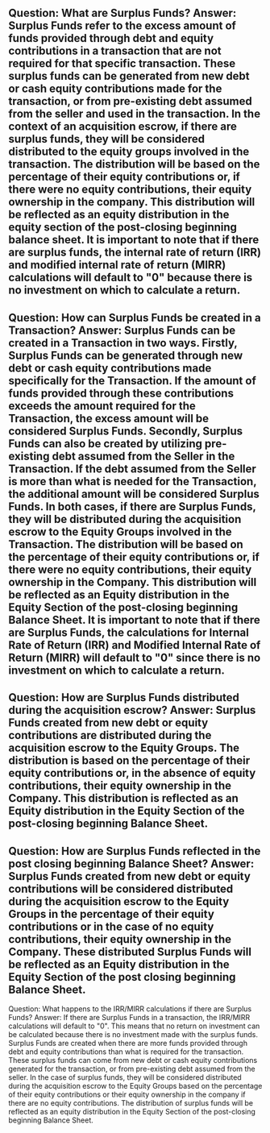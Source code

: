 Question: What are Surplus Funds?
Answer: Surplus Funds refer to the excess amount of funds provided through debt and equity contributions in a transaction that are not required for that specific transaction. These surplus funds can be generated from new debt or cash equity contributions made for the transaction, or from pre-existing debt assumed from the seller and used in the transaction. 
In the context of an acquisition escrow, if there are surplus funds, they will be considered distributed to the equity groups involved in the transaction. The distribution will be based on the percentage of their equity contributions or, if there were no equity contributions, their equity ownership in the company. This distribution will be reflected as an equity distribution in the equity section of the post-closing beginning balance sheet.
It is important to note that if there are surplus funds, the internal rate of return (IRR) and modified internal rate of return (MIRR) calculations will default to "0" because there is no investment on which to calculate a return.
---
Question: How can Surplus Funds be created in a Transaction?
Answer: Surplus Funds can be created in a Transaction in two ways. 
Firstly, Surplus Funds can be generated through new debt or cash equity contributions made specifically for the Transaction. If the amount of funds provided through these contributions exceeds the amount required for the Transaction, the excess amount will be considered Surplus Funds.
Secondly, Surplus Funds can also be created by utilizing pre-existing debt assumed from the Seller in the Transaction. If the debt assumed from the Seller is more than what is needed for the Transaction, the additional amount will be considered Surplus Funds.
In both cases, if there are Surplus Funds, they will be distributed during the acquisition escrow to the Equity Groups involved in the Transaction. The distribution will be based on the percentage of their equity contributions or, if there were no equity contributions, their equity ownership in the Company. This distribution will be reflected as an Equity distribution in the Equity Section of the post-closing beginning Balance Sheet.
It is important to note that if there are Surplus Funds, the calculations for Internal Rate of Return (IRR) and Modified Internal Rate of Return (MIRR) will default to "0" since there is no investment on which to calculate a return.
---
Question: How are Surplus Funds distributed during the acquisition escrow?
Answer: Surplus Funds created from new debt or equity contributions are distributed during the acquisition escrow to the Equity Groups. The distribution is based on the percentage of their equity contributions or, in the absence of equity contributions, their equity ownership in the Company. This distribution is reflected as an Equity distribution in the Equity Section of the post-closing beginning Balance Sheet.
---
Question: How are Surplus Funds reflected in the post closing beginning Balance Sheet?
Answer: Surplus Funds created from new debt or equity contributions will be considered distributed during the acquisition escrow to the Equity Groups in the percentage of their equity contributions or in the case of no equity contributions, their equity ownership in the Company. These distributed Surplus Funds will be reflected as an Equity distribution in the Equity Section of the post closing beginning Balance Sheet.
---
Question: What happens to the IRR/MIRR calculations if there are Surplus Funds?
Answer: If there are Surplus Funds in a transaction, the IRR/MIRR calculations will default to "0". This means that no return on investment can be calculated because there is no investment made with the surplus funds. Surplus Funds are created when there are more funds provided through debt and equity contributions than what is required for the transaction. These surplus funds can come from new debt or cash equity contributions generated for the transaction, or from pre-existing debt assumed from the seller. In the case of surplus funds, they will be considered distributed during the acquisition escrow to the Equity Groups based on the percentage of their equity contributions or their equity ownership in the company if there are no equity contributions. The distribution of surplus funds will be reflected as an equity distribution in the Equity Section of the post-closing beginning Balance Sheet.
